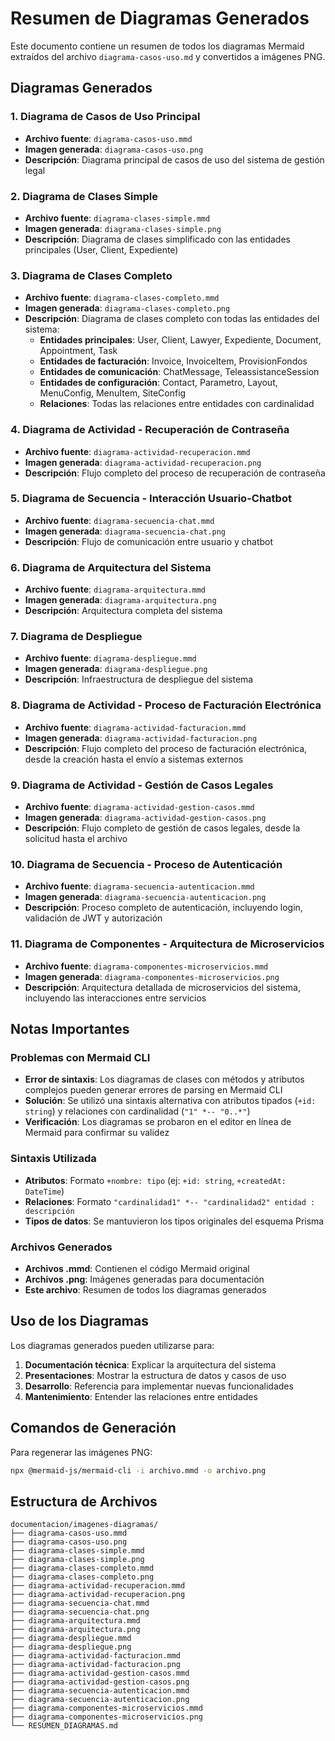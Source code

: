 # Resumen de Diagramas Generados

Este documento contiene un resumen de todos los diagramas Mermaid extraídos del archivo `diagrama-casos-uso.md` y convertidos a imágenes PNG.

## Diagramas Generados

### 1. Diagrama de Casos de Uso Principal
- **Archivo fuente**: `diagrama-casos-uso.mmd`
- **Imagen generada**: `diagrama-casos-uso.png`
- **Descripción**: Diagrama principal de casos de uso del sistema de gestión legal

### 2. Diagrama de Clases Simple
- **Archivo fuente**: `diagrama-clases-simple.mmd`
- **Imagen generada**: `diagrama-clases-simple.png`
- **Descripción**: Diagrama de clases simplificado con las entidades principales (User, Client, Expediente)

### 3. Diagrama de Clases Completo
- **Archivo fuente**: `diagrama-clases-completo.mmd`
- **Imagen generada**: `diagrama-clases-completo.png`
- **Descripción**: Diagrama de clases completo con todas las entidades del sistema:
  - **Entidades principales**: User, Client, Lawyer, Expediente, Document, Appointment, Task
  - **Entidades de facturación**: Invoice, InvoiceItem, ProvisionFondos
  - **Entidades de comunicación**: ChatMessage, TeleassistanceSession
  - **Entidades de configuración**: Contact, Parametro, Layout, MenuConfig, MenuItem, SiteConfig
  - **Relaciones**: Todas las relaciones entre entidades con cardinalidad

### 4. Diagrama de Actividad - Recuperación de Contraseña
- **Archivo fuente**: `diagrama-actividad-recuperacion.mmd`
- **Imagen generada**: `diagrama-actividad-recuperacion.png`
- **Descripción**: Flujo completo del proceso de recuperación de contraseña

### 5. Diagrama de Secuencia - Interacción Usuario-Chatbot
- **Archivo fuente**: `diagrama-secuencia-chat.mmd`
- **Imagen generada**: `diagrama-secuencia-chat.png`
- **Descripción**: Flujo de comunicación entre usuario y chatbot

### 6. Diagrama de Arquitectura del Sistema
- **Archivo fuente**: `diagrama-arquitectura.mmd`
- **Imagen generada**: `diagrama-arquitectura.png`
- **Descripción**: Arquitectura completa del sistema

### 7. Diagrama de Despliegue
- **Archivo fuente**: `diagrama-despliegue.mmd`
- **Imagen generada**: `diagrama-despliegue.png`
- **Descripción**: Infraestructura de despliegue del sistema

### 8. Diagrama de Actividad - Proceso de Facturación Electrónica
- **Archivo fuente**: `diagrama-actividad-facturacion.mmd`
- **Imagen generada**: `diagrama-actividad-facturacion.png`
- **Descripción**: Flujo completo del proceso de facturación electrónica, desde la creación hasta el envío a sistemas externos

### 9. Diagrama de Actividad - Gestión de Casos Legales
- **Archivo fuente**: `diagrama-actividad-gestion-casos.mmd`
- **Imagen generada**: `diagrama-actividad-gestion-casos.png`
- **Descripción**: Flujo completo de gestión de casos legales, desde la solicitud hasta el archivo

### 10. Diagrama de Secuencia - Proceso de Autenticación
- **Archivo fuente**: `diagrama-secuencia-autenticacion.mmd`
- **Imagen generada**: `diagrama-secuencia-autenticacion.png`
- **Descripción**: Proceso completo de autenticación, incluyendo login, validación de JWT y autorización

### 11. Diagrama de Componentes - Arquitectura de Microservicios
- **Archivo fuente**: `diagrama-componentes-microservicios.mmd`
- **Imagen generada**: `diagrama-componentes-microservicios.png`
- **Descripción**: Arquitectura detallada de microservicios del sistema, incluyendo las interacciones entre servicios

## Notas Importantes

### Problemas con Mermaid CLI
- **Error de sintaxis**: Los diagramas de clases con métodos y atributos complejos pueden generar errores de parsing en Mermaid CLI
- **Solución**: Se utilizó una sintaxis alternativa con atributos tipados (`+id: string`) y relaciones con cardinalidad (`"1" *-- "0..*"`)
- **Verificación**: Los diagramas se probaron en el editor en línea de Mermaid para confirmar su validez

### Sintaxis Utilizada
- **Atributos**: Formato `+nombre: tipo` (ej: `+id: string`, `+createdAt: DateTime`)
- **Relaciones**: Formato `"cardinalidad1" *-- "cardinalidad2" entidad : descripción`
- **Tipos de datos**: Se mantuvieron los tipos originales del esquema Prisma

### Archivos Generados
- **Archivos .mmd**: Contienen el código Mermaid original
- **Archivos .png**: Imágenes generadas para documentación
- **Este archivo**: Resumen de todos los diagramas generados

## Uso de los Diagramas

Los diagramas generados pueden utilizarse para:
1. **Documentación técnica**: Explicar la arquitectura del sistema
2. **Presentaciones**: Mostrar la estructura de datos y casos de uso
3. **Desarrollo**: Referencia para implementar nuevas funcionalidades
4. **Mantenimiento**: Entender las relaciones entre entidades

## Comandos de Generación

Para regenerar las imágenes PNG:
```bash
npx @mermaid-js/mermaid-cli -i archivo.mmd -o archivo.png
```

## Estructura de Archivos

```
documentacion/imagenes-diagramas/
├── diagrama-casos-uso.mmd
├── diagrama-casos-uso.png
├── diagrama-clases-simple.mmd
├── diagrama-clases-simple.png
├── diagrama-clases-completo.mmd
├── diagrama-clases-completo.png
├── diagrama-actividad-recuperacion.mmd
├── diagrama-actividad-recuperacion.png
├── diagrama-secuencia-chat.mmd
├── diagrama-secuencia-chat.png
├── diagrama-arquitectura.mmd
├── diagrama-arquitectura.png
├── diagrama-despliegue.mmd
├── diagrama-despliegue.png
├── diagrama-actividad-facturacion.mmd
├── diagrama-actividad-facturacion.png
├── diagrama-actividad-gestion-casos.mmd
├── diagrama-actividad-gestion-casos.png
├── diagrama-secuencia-autenticacion.mmd
├── diagrama-secuencia-autenticacion.png
├── diagrama-componentes-microservicios.mmd
├── diagrama-componentes-microservicios.png
└── RESUMEN_DIAGRAMAS.md
``` 